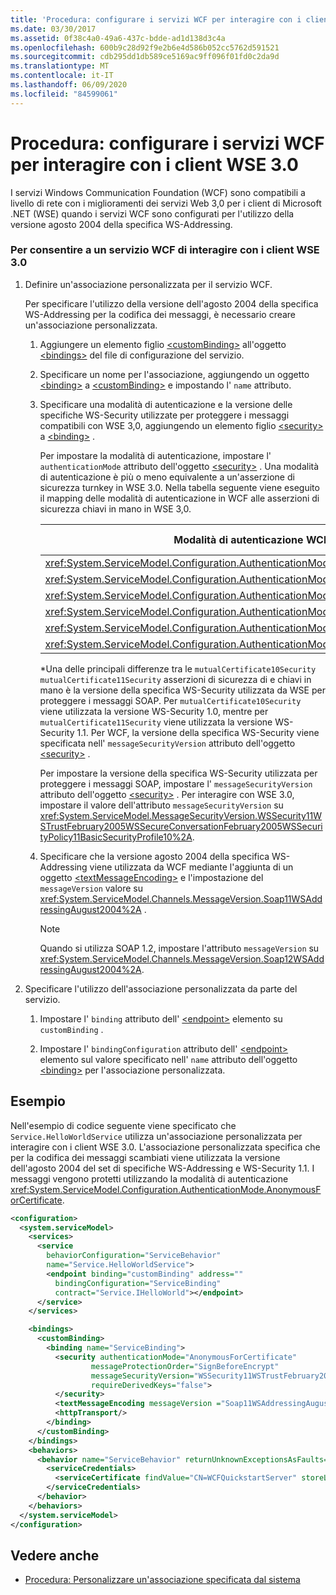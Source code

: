 ```yaml
---
title: 'Procedura: configurare i servizi WCF per interagire con i client WSE 3.0'
ms.date: 03/30/2017
ms.assetid: 0f38c4a0-49a6-437c-bdde-ad1d138d3c4a
ms.openlocfilehash: 600b9c28d92f9e2b6e4d586b052cc5762d591521
ms.sourcegitcommit: cdb295dd1db589ce5169ac9ff096f01fd0c2da9d
ms.translationtype: MT
ms.contentlocale: it-IT
ms.lasthandoff: 06/09/2020
ms.locfileid: "84599061"
---
```

# <a name="how-to-configure-wcf-services-to-interoperate-with-wse-30-clients"></a>Procedura: configurare i servizi WCF per interagire con i client WSE 3.0

I servizi Windows Communication Foundation (WCF) sono compatibili a livello di rete con i miglioramenti dei servizi Web 3,0 per i client di Microsoft .NET (WSE) quando i servizi WCF sono configurati per l'utilizzo della versione agosto 2004 della specifica WS-Addressing.

### <a name="to-enable-a-wcf-service-to-interoperate-with-wse-30-clients"></a>Per consentire a un servizio WCF di interagire con i client WSE 3.0

1. Definire un'associazione personalizzata per il servizio WCF.

    Per specificare l'utilizzo della versione dell'agosto 2004 della specifica WS-Addressing per la codifica dei messaggi, è necessario creare un'associazione personalizzata.

    1. Aggiungere un elemento figlio [\<customBinding>](../../configure-apps/file-schema/wcf/custombinding.md) all'oggetto [\<bindings>](../../configure-apps/file-schema/wcf/bindings.md) del file di configurazione del servizio.

    2. Specificare un nome per l'associazione, aggiungendo un oggetto [\<binding>](../../configure-apps/file-schema/wcf/bindings.md) a [\<customBinding>](../../configure-apps/file-schema/wcf/custombinding.md) e impostando l' `name` attributo.

    3. Specificare una modalità di autenticazione e la versione delle specifiche WS-Security utilizzate per proteggere i messaggi compatibili con WSE 3,0, aggiungendo un elemento figlio [\<security>](../../configure-apps/file-schema/wcf/security-of-custombinding.md) a [\<binding>](../../configure-apps/file-schema/wcf/bindings.md) .

        Per impostare la modalità di autenticazione, impostare l' `authenticationMode` attributo dell'oggetto [\<security>](../../configure-apps/file-schema/wcf/security-of-custombinding.md) . Una modalità di autenticazione è più o meno equivalente a un'asserzione di sicurezza turnkey in WSE 3.0. Nella tabella seguente viene eseguito il mapping delle modalità di autenticazione in WCF alle asserzioni di sicurezza chiavi in mano in WSE 3,0.

        |Modalità di autenticazione WCF|Asserzione di sicurezza turnkey WSE 3.0|
        |-----------------------------|----------------------------------------|
        |<xref:System.ServiceModel.Configuration.AuthenticationMode.AnonymousForCertificate>|`anonymousForCertificateSecurity`|
        |<xref:System.ServiceModel.Configuration.AuthenticationMode.Kerberos>|`kerberosSecurity`|
        |<xref:System.ServiceModel.Configuration.AuthenticationMode.MutualCertificate>|`mutualCertificate10Security`*|
        |<xref:System.ServiceModel.Configuration.AuthenticationMode.MutualCertificate>|`mutualCertificate11Security`*|
        |<xref:System.ServiceModel.Configuration.AuthenticationMode.UserNameOverTransport>|`usernameOverTransportSecurity`|
        |<xref:System.ServiceModel.Configuration.AuthenticationMode.UserNameForCertificate>|`usernameForCertificateSecurity`|

        \*Una delle principali differenze tra le `mutualCertificate10Security` `mutualCertificate11Security` asserzioni di sicurezza di e chiavi in mano è la versione della specifica WS-Security utilizzata da WSE per proteggere i messaggi SOAP. Per `mutualCertificate10Security` viene utilizzata la versione WS-Security 1.0, mentre per `mutualCertificate11Security` viene utilizzata la versione WS-Security 1.1. Per WCF, la versione della specifica WS-Security viene specificata nell' `messageSecurityVersion` attributo dell'oggetto [\<security>](../../configure-apps/file-schema/wcf/security-of-custombinding.md) .

        Per impostare la versione della specifica WS-Security utilizzata per proteggere i messaggi SOAP, impostare l' `messageSecurityVersion` attributo dell'oggetto [\<security>](../../configure-apps/file-schema/wcf/security-of-custombinding.md) . Per interagire con WSE 3.0, impostare il valore dell'attributo `messageSecurityVersion` su <xref:System.ServiceModel.MessageSecurityVersion.WSSecurity11WSTrustFebruary2005WSSecureConversationFebruary2005WSSecurityPolicy11BasicSecurityProfile10%2A>.

    4. Specificare che la versione agosto 2004 della specifica WS-Addressing viene utilizzata da WCF mediante l'aggiunta di un oggetto [\<textMessageEncoding>](../../configure-apps/file-schema/wcf/textmessageencoding.md) e l'impostazione del `messageVersion` valore su <xref:System.ServiceModel.Channels.MessageVersion.Soap11WSAddressingAugust2004%2A> .

        > [!NOTE]
        > Quando si utilizza SOAP 1.2, impostare l'attributo `messageVersion` su <xref:System.ServiceModel.Channels.MessageVersion.Soap12WSAddressingAugust2004%2A>.

2. Specificare l'utilizzo dell'associazione personalizzata da parte del servizio.

    1. Impostare l' `binding` attributo dell' [\<endpoint>](../../configure-apps/file-schema/wcf/endpoint-element.md) elemento su `customBinding` .

    2. Impostare l' `bindingConfiguration` attributo dell' [\<endpoint>](../../configure-apps/file-schema/wcf/endpoint-element.md) elemento sul valore specificato nell' `name` attributo dell'oggetto [\<binding>](../../configure-apps/file-schema/wcf/bindings.md) per l'associazione personalizzata.

## <a name="example"></a>Esempio

Nell'esempio di codice seguente viene specificato che `Service.HelloWorldService` utilizza un'associazione personalizzata per interagire con i client WSE 3.0. L'associazione personalizzata specifica che per la codifica dei messaggi scambiati viene utilizzata la versione dell'agosto 2004 del set di specifiche WS-Addressing e WS-Security 1.1. I messaggi vengono protetti utilizzando la modalità di autenticazione <xref:System.ServiceModel.Configuration.AuthenticationMode.AnonymousForCertificate>.

```xml
<configuration>
  <system.serviceModel>
    <services>
      <service
        behaviorConfiguration="ServiceBehavior"
        name="Service.HelloWorldService">
        <endpoint binding="customBinding" address=""
          bindingConfiguration="ServiceBinding"
          contract="Service.IHelloWorld"></endpoint>
      </service>
    </services>

    <bindings>
      <customBinding>
        <binding name="ServiceBinding">
          <security authenticationMode="AnonymousForCertificate"
                  messageProtectionOrder="SignBeforeEncrypt"
                  messageSecurityVersion="WSSecurity11WSTrustFebruary2005WSSecureConversationFebruary2005WSSecurityPolicy11BasicSecurityProfile10"
                  requireDerivedKeys="false">
          </security>
          <textMessageEncoding messageVersion ="Soap11WSAddressingAugust2004"></textMessageEncoding>
          <httpTransport/>
        </binding>
      </customBinding>
    </bindings>
    <behaviors>
      <behavior name="ServiceBehavior" returnUnknownExceptionsAsFaults="true">
        <serviceCredentials>
          <serviceCertificate findValue="CN=WCFQuickstartServer" storeLocation="LocalMachine" storeName="My" x509FindType="FindBySubjectDistinguishedName"/>
        </serviceCredentials>
      </behavior>
    </behaviors>
  </system.serviceModel>
</configuration>
```

## <a name="see-also"></a>Vedere anche

- [Procedura: Personalizzare un'associazione specificata dal sistema](../extending/how-to-customize-a-system-provided-binding.md)

